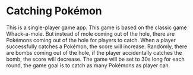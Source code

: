 # Catching Pokémon

This is a single-player game app. This game is based on the classic game Whack-a-mole. But instead of mole coming out of the hole, there are Pokémons coming out of the hole for players to catch. When a player successfully catches a Pokémon, the score will increase. Randomly, there are bombs coming out of the hole, if the player accidentally catches the bomb, the score will decrease. The game will be set to 30s long for each round, the game goal is to catch as many Pokémons as player can.
